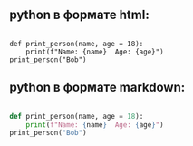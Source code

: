     
       
## python в формате html:
<code class="language-python"> 
def print_person(name, age = 18):
    print(f"Name: {name}  Age: {age}")
print_person("Bob")
</code>

## python в формате markdown:

```python exec

def print_person(name, age = 18):
    print(f"Name: {name}  Age: {age}")
print_person("Bob")

```
